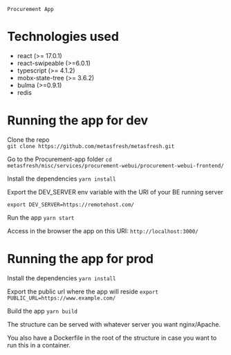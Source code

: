 ```
Procurement App
```

# Technologies used

* react (>= 17.0.1)
* react-swipeable (>=6.0.1)
* typescript (>= 4.1.2)
* mobx-state-tree (>= 3.6.2)
* bulma (>=0.9.1)
* redis

# Running the app for dev

Clone the repo
<br>
`git clone https://github.com/metasfresh/metasfresh.git`

Go to the Procurement-app folder
`cd metasfresh/misc/services/procurement-webui/procurement-webui-frontend/`

Install the dependencies
`yarn install`

Export the DEV_SERVER env variable with the URI of your BE running server

`export DEV_SERVER=https://remotehost.com/`

Run the app
`yarn start`

Access in the browser the app on this URI:
`http://localhost:3000/`

# Running the app for prod

Install the dependencies
`yarn install`

Export the public url where the app will reside
`export PUBLIC_URL=https://www.example.com/`

Build the app
`yarn build`

The structure can be served with whatever server you want nginx/Apache.

You also have a Dockerfile in the root of the structure in case you want to run this in a container.





